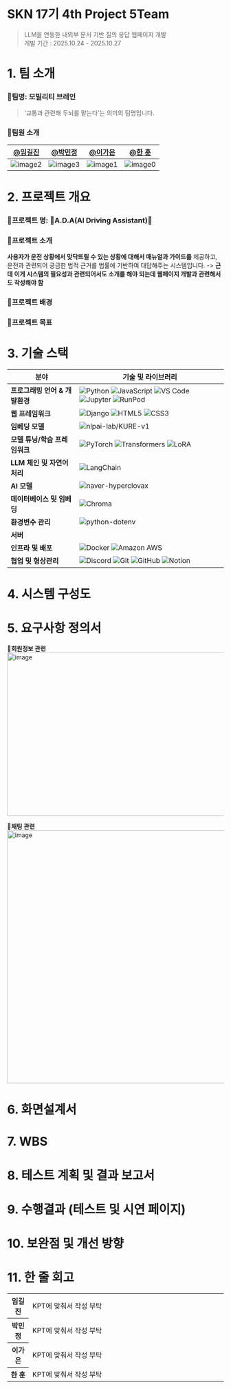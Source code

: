 # SKN 17기 4th Project 5Team
> LLM을 연동한 내외부 문서 기반 질의 응답 웹페이지 개발 <br> 
  개발 기간 : 2025.10.24 - 2025.10.27

# 1. 팀 소개
### **🔸팀명: 모빌리티 브레인**
> '교통과 관련해 두뇌를 맡는다'는 의미의 팀명입니다. 
### 🔸팀원 소개
| [@임길진](https://github.com/LGJ0405)                      | [@박민정](https://github.com/minjeon)                       |  [@이가은](https://github.com/Leegaeune)                       | [@한 훈](https://github.com/Hoonieboogie)                       |
|---------------------------------------------------------------|---------------------------------------------------------------------|---------------------------------------------------------------------|---------------------------------------------------------------------|
| ![image2](https://github.com/user-attachments/assets/8cd8826f-16ab-4e4f-b12c-9cd1acb7fadd) | ![image3](https://github.com/user-attachments/assets/2eaa1afa-88d4-4297-b9a1-5b03f7269e3d) | ![image1](https://github.com/user-attachments/assets/37240268-067b-4391-8e6c-481517364a9f) | ![image0](https://github.com/user-attachments/assets/f51bbd34-a5a9-4358-8490-6d6db4ffff86) |


# 2. 프로젝트 개요
### **🔸프로젝트 명: 🚗A.D.A(AI Driving Assistant)🚗**

### 🔸프로젝트 소개
**사용자가 운전 상황에서 맞닥뜨릴 수 있는 상황에 대해서 매뉴얼과 가이드를** 제공하고, 운전과 관련되어 궁금한 법적 근거를 법률에 기반하여 대답해주는 시스템입니다. -> **근데 이게 시스템의 필요성과 관련되어서도 소개를 해야 되는데 웹페이지 개발과 관련해서도 작성해야 함**

### 🔸프로젝트 배경

### 🔸프로젝트 목표

# 3. 기술 스택

| 분야                   | 기술 및 라이브러리 |
|------------------------|------------------|
| **프로그래밍 언어 & 개발환경** | ![Python](https://img.shields.io/badge/Python-3776AB?style=for-the-badge&logo=Python&logoColor=white) ![JavaScript](https://img.shields.io/badge/JavaScript-F7DF1E?style=for-the-badge&logo=JavaScript&logoColor=black) ![VS Code](https://img.shields.io/badge/VS%20Code-007ACC?style=for-the-badge&logo=visualstudiocode&logoColor=white) ![Jupyter](https://img.shields.io/badge/Jupyter-%23FA0F00.svg?style=for-the-badge&logo=Jupyter&logoColor=white) ![RunPod](https://img.shields.io/badge/RunPod-FF4154?style=for-the-badge&logo=runpod&logoColor=white) |
| **웹 프레임워크** | ![Django](https://img.shields.io/badge/Django-092E20?style=for-the-badge&logo=Django&logoColor=white) ![HTML5](https://img.shields.io/badge/HTML5-E34F26?style=for-the-badge&logo=HTML5&logoColor=white) ![CSS3](https://img.shields.io/badge/CSS3-1572B6?style=for-the-badge&logo=CSS3&logoColor=white) |
| **임베딩 모델** | ![nlpai-lab/KURE-v1](https://img.shields.io/badge/nlpai%20lab/KURE%20v1-8C9E90?style=for-the-badge&logo=nlpai-lab/KURE-v1&logoColor=white) |
| **모델 튜닝/학습 프레임워크** | ![PyTorch](https://img.shields.io/badge/PyTorch-EE4C2C?style=for-the-badge&logo=PyTorch&logoColor=white) ![Transformers](https://img.shields.io/badge/Transformers-FFCC00?style=for-the-badge&logo=HuggingFace&logoColor=black) ![LoRA](https://img.shields.io/badge/LoRA-F76D57?style=for-the-badge&logo=HuggingFace&logoColor=white) |
| **LLM 체인 및 자연어 처리** | ![LangChain](https://img.shields.io/badge/LangChain-005F73?style=for-the-badge&logo=LangChain&logoColor=white) |
| **AI 모델** | ![naver-hyperclovax](https://img.shields.io/badge/naver%20hyperclovax-FFB000?style=for-the-badge&logo=naver-hyperclovax&logoColor=white) |
| **데이터베이스 및 임베딩** | ![Chroma](https://img.shields.io/badge/Chroma-009688?style=for-the-badge&logo=Apache&logoColor=white) |
| **환경변수 관리** | ![python-dotenv](https://img.shields.io/badge/python_dotenv-000000?style=for-the-badge&logo=Python&logoColor=white) |
| **서버** |  |
| **인프라 및 배포** | ![Docker](https://img.shields.io/badge/Docker-2496ED?style=for-the-badge&logo=Docker&logoColor=white) ![Amazon AWS](https://img.shields.io/badge/Amazon%20AWS-232F3E?style=for-the-badge&logo=Amazon%20AWS&logoColor=white) |
| **협업 및 형상관리** | ![Discord](https://img.shields.io/badge/Discord-5865F2?style=for-the-badge&logo=Discord&logoColor=white) ![Git](https://img.shields.io/badge/Git-F05032?style=for-the-badge&logo=Git&logoColor=white) ![GitHub](https://img.shields.io/badge/GitHub-181717?style=for-the-badge&logo=GitHub&logoColor=white) ![Notion](https://img.shields.io/badge/Notion-000000?style=for-the-badge&logo=Notion&logoColor=white) |


# 4. 시스템 구성도

# 5. 요구사항 정의서

🔸**회원정보 관련**
<img width="1421" height="379" alt="image" src="https://github.com/user-attachments/assets/bf0ab87a-61e9-4fe4-b7e3-48c06f0f55b2" />

🔸**채팅 관련**
<img width="1415" height="587" alt="image" src="https://github.com/user-attachments/assets/efaec212-c06f-4bd9-9445-ad083fe99379" />




# 6. 화면설계서

# 7. WBS

# 8. 테스트 계획 및 결과 보고서

# 9. 수행결과 (테스트 및 시연 페이지) 

# 10. 보완점 및 개선 방향 

# 11. 한 줄 회고
<table>
  <tr>
    <th width="10%">임길진</th>
    <td>KPT에 맞춰서 작성 부탁</td>
  </tr>
  <tr>
    <th>박민정</th>
    <td>KPT에 맞춰서 작성 부탁</td>
  </tr>
  <tr>
    <th>이가은</th>
    <td>KPT에 맞춰서 작성 부탁</td>
  </tr>
  <tr>
    <th>한 훈</th>
    <td>KPT에 맞춰서 작성 부탁</td>
  </tr>
</table>

